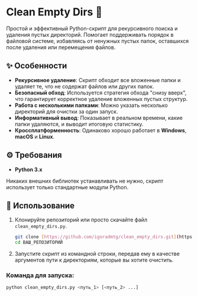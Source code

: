 # Clean Empty Dirs 🧹

Простой и эффективный Python-скрипт для рекурсивного поиска и удаления пустых директорий. Помогает поддерживать порядок в файловой системе, избавляясь от ненужных пустых папок, оставшихся после удаления или перемещения файлов.

## ✨ Особенности

-   **Рекурсивное удаление**: Скрипт обходит все вложенные папки и удаляет те, что не содержат файлов или других папок.
-   **Безопасный обход**: Используется стратегия обхода "снизу вверх", что гарантирует корректное удаление вложенных пустых структур.
-   **Работа с несколькими папками**: Можно указать несколько директорий для очистки за один запуск.
-   **Информативный вывод**: Показывает в реальном времени, какие папки удаляются, и выводит итоговую статистику.
-   **Кроссплатформенность**: Одинаково хорошо работает в **Windows**, **macOS** и **Linux**.

## ⚙️ Требования

-   **Python 3.x**

Никаких внешних библиотек устанавливать не нужно, скрипт использует только стандартные модули Python.

## 🚀 Использование

1.  Клонируйте репозиторий или просто скачайте файл `clean_empty_dirs.py`.
    ```bash
    git clone [https://github.com/igoradmtg/clean_empty_dirs.git](https://github.com/igoradmtg/clean_empty_dirs.git)
    cd ВАШ_РЕПОЗИТОРИЙ
    ```
2.  Запустите скрипт из командной строки, передав ему в качестве аргументов пути к директориям, которые вы хотите очистить.

### Команда для запуска:

```bash
python clean_empty_dirs.py <путь_1> [<путь_2> ...]
